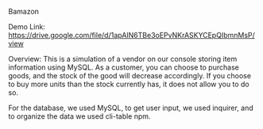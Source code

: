 Bamazon

Demo Link: https://drive.google.com/file/d/1apAIN6TBe3oEPvNKrASKYCEpQIbmnMsP/view

Overview: This is a simulation of a vendor on our console storing item information using MySQL. As a customer, you can choose to purchase goods, and the stock of the good will decrease accordingly. If you choose to buy more units than the stock currently has, it does not allow you to do so.

For the database, we used MySQL, to get user input, we used inquirer, and to organize the data we used cli-table npm. 
